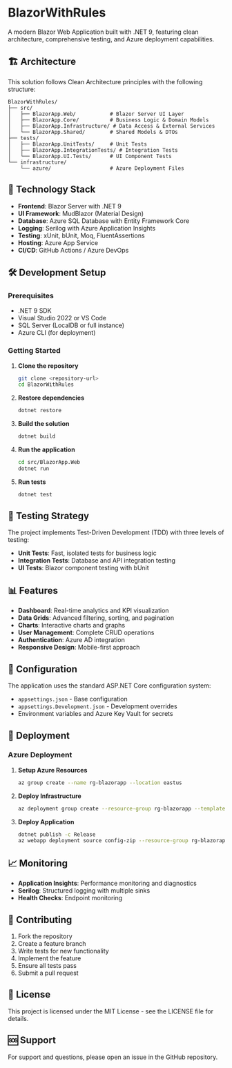 # BlazorWithRules

A modern Blazor Web Application built with .NET 9, featuring clean architecture, comprehensive testing, and Azure deployment capabilities.

## 🏗️ Architecture

This solution follows Clean Architecture principles with the following structure:

```
BlazorWithRules/
├── src/
│   ├── BlazorApp.Web/           # Blazor Server UI Layer
│   ├── BlazorApp.Core/          # Business Logic & Domain Models
│   ├── BlazorApp.Infrastructure/ # Data Access & External Services
│   └── BlazorApp.Shared/        # Shared Models & DTOs
├── tests/
│   ├── BlazorApp.UnitTests/     # Unit Tests
│   ├── BlazorApp.IntegrationTests/ # Integration Tests
│   └── BlazorApp.UI.Tests/      # UI Component Tests
└── infrastructure/
    └── azure/                   # Azure Deployment Files
```

## 🚀 Technology Stack

- **Frontend**: Blazor Server with .NET 9
- **UI Framework**: MudBlazor (Material Design)
- **Database**: Azure SQL Database with Entity Framework Core
- **Logging**: Serilog with Azure Application Insights
- **Testing**: xUnit, bUnit, Moq, FluentAssertions
- **Hosting**: Azure App Service
- **CI/CD**: GitHub Actions / Azure DevOps

## 🛠️ Development Setup

### Prerequisites

- .NET 9 SDK
- Visual Studio 2022 or VS Code
- SQL Server (LocalDB or full instance)
- Azure CLI (for deployment)

### Getting Started

1. **Clone the repository**

    ```bash
    git clone <repository-url>
    cd BlazorWithRules
    ```

2. **Restore dependencies**

    ```bash
    dotnet restore
    ```

3. **Build the solution**

    ```bash
    dotnet build
    ```

4. **Run the application**

    ```bash
    cd src/BlazorApp.Web
    dotnet run
    ```

5. **Run tests**
    ```bash
    dotnet test
    ```

## 🧪 Testing Strategy

The project implements Test-Driven Development (TDD) with three levels of testing:

- **Unit Tests**: Fast, isolated tests for business logic
- **Integration Tests**: Database and API integration testing
- **UI Tests**: Blazor component testing with bUnit

## 📊 Features

- **Dashboard**: Real-time analytics and KPI visualization
- **Data Grids**: Advanced filtering, sorting, and pagination
- **Charts**: Interactive charts and graphs
- **User Management**: Complete CRUD operations
- **Authentication**: Azure AD integration
- **Responsive Design**: Mobile-first approach

## 🔧 Configuration

The application uses the standard ASP.NET Core configuration system:

- `appsettings.json` - Base configuration
- `appsettings.Development.json` - Development overrides
- Environment variables and Azure Key Vault for secrets

## 🚀 Deployment

### Azure Deployment

1. **Setup Azure Resources**

    ```bash
    az group create --name rg-blazorapp --location eastus
    ```

2. **Deploy Infrastructure**

    ```bash
    az deployment group create --resource-group rg-blazorapp --template-file infrastructure/azure/main.json
    ```

3. **Deploy Application**
    ```bash
    dotnet publish -c Release
    az webapp deployment source config-zip --resource-group rg-blazorapp --name blazorapp --src publish.zip
    ```

## 📈 Monitoring

- **Application Insights**: Performance monitoring and diagnostics
- **Serilog**: Structured logging with multiple sinks
- **Health Checks**: Endpoint monitoring

## 🤝 Contributing

1. Fork the repository
2. Create a feature branch
3. Write tests for new functionality
4. Implement the feature
5. Ensure all tests pass
6. Submit a pull request

## 📄 License

This project is licensed under the MIT License - see the LICENSE file for details.

## 🆘 Support

For support and questions, please open an issue in the GitHub repository.

